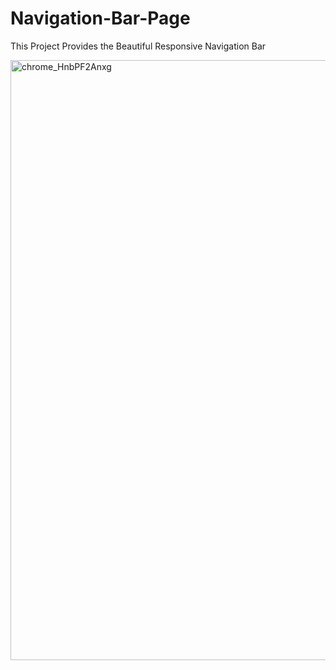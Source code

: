 # Navigation-Bar-Page
This Project Provides the Beautiful Responsive Navigation Bar

<img width="960" alt="chrome_HnbPF2Anxg" src="https://github.com/user-attachments/assets/0f939eda-4a44-4da8-a169-313faed7e961">
